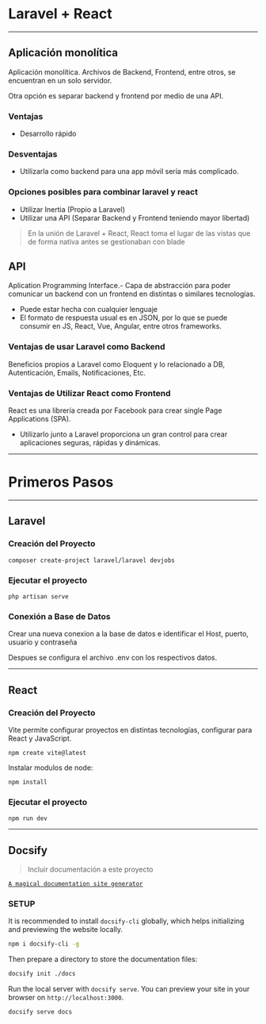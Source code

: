 # Laravel + React

---

## Aplicación monolítica

Aplicación monolítica. Archivos de Backend, Frontend, entre otros, se encuentran en un solo servidor.

Otra opción es separar backend y frontend por medio de una API.

### Ventajas

- Desarrollo rápido

### Desventajas

- Utilizarla como backend para una app móvil sería más complicado.

### Opciones posibles para combinar laravel y react

- Utilizar Inertia (Propio a Laravel)
- Utilizar una API (Separar Backend y Frontend teniendo mayor libertad)

> En la unión de Laravel + React, React toma el lugar de las vistas que de forma nativa antes se gestionaban con blade

## API

Aplication Programming Interface.- Capa de abstracción para poder comunicar un backend con un frontend en distintas o similares tecnologías.

- Puede estar hecha con cualquier lenguaje
- El formato de respuesta usual es en JSON, por lo que se puede consumir en JS, React, Vue, Angular, entre otros frameworks.

### Ventajas de usar Laravel como Backend

Beneficios propios a Laravel como Eloquent y lo relacionado a DB, Autenticación, Emails, Notificaciones, Etc.

### Ventajas de Utilizar React como Frontend

React es una librería creada por Facebook para crear single Page Applications (SPA).

- Utilizarlo junto a Laravel proporciona un gran control para crear aplicaciones seguras, rápidas y dinámicas.

---

# Primeros Pasos

---

## Laravel

### Creación del Proyecto

```composer create-project laravel/laravel devjobs```

### Ejecutar el proyecto

```php artisan serve```

### Conexión a Base de Datos

Crear una nueva conexion a la base de datos e identificar el Host, puerto, usuario y contraseña

Despues se configura el archivo .env con los respectivos datos.

---

## React

### Creación del Proyecto

Vite permite configurar proyectos en distintas tecnologías, configurar para  React y JavaScript.

```npm create vite@latest```

Instalar modulos de node: 

```npm install```

### Ejecutar el proyecto

```npm run dev```

---

## Docsify

> Incluir documentación a este proyecto

[`A magical documentation site generator`](https://docsify.js.org/#/quickstart)

### SETUP

It is recommended to install `docsify-cli` globally, which helps initializing and previewing the website locally.

```bash
npm i docsify-cli -g
```

Then prepare a directory to store the documentation files:

```bash
docsify init ./docs
```

Run the local server with `docsify serve`. You can preview your site in your browser on `http://localhost:3000`.

```bash
docsify serve docs
```